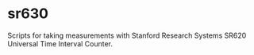 # sr630
Scripts for taking measurements with Stanford Research Systems SR620 Universal Time Interval Counter.
